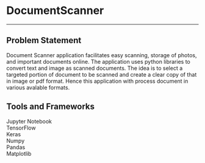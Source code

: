 # DocumentScanner
---------------------------------------------------------------------
## Problem Statement
Document Scanner application facilitates easy scanning, storage of photos, and important documents online. The application uses python libraries to convert text and image as scanned documents. The idea is to select a targeted portion of document to be scanned and create a clear copy of that in image or pdf format. Hence this application with process document in various avalable formats. 

## Tools and Frameworks
Jupyter Notebook <br />
TensorFlow <br />
Keras <br />
Numpy <br />
Pandas <br />
Matplotlib<br />
